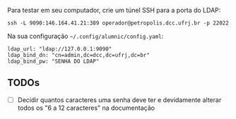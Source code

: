 Para testar em seu computador, crie um túnel SSH para a porta do LDAP:

    ssh -L 9090:146.164.41.21:389 operador@petropolis.dcc.ufrj.br -p 22022

Na sua configuração `~/.config/alumnic/config.yaml`:

    ldap_url: "ldap://127.0.0.1:9090"
    ldap_bind_dn: "cn=admin,dc=dcc,dc=ufrj,dc=br"
    ldap_bind_pw: "SENHA DO LDAP"

## TODOs

- [ ] Decidir quantos caracteres uma senha deve ter e devidamente alterar todos
      os "6 a 12 caracteres" na documentação


